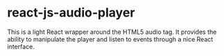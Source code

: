 # react-js-audio-player
This is a light React wrapper around the HTML5 audio tag. It provides the ability to manipulate the player and listen to events through a nice React interface.
